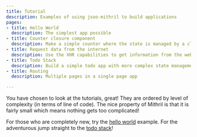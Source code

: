 ```yaml
---
title: Tutorial
description: Examples of using jsoo-mithril to build applications
pages:
- title: Hello World
  description: The simplest app possible
- title: Counter closure component
  description: Make a simple counter where the state is managed by a closure
- title: Request data from the internet
  description: Use the XHR capabilities to get information from the web
- title: Todo Stack
  description: Build a simple todo app with more complex state management
- title: Routing
  description: Multiple pages in a single page app

---
```



You have chosen to look at the tutorials, great! They are ordered by level of complexity (in terms of line of code). The nice property of Mithril is that it is fairly small which means nothing gets too complicated! 

For those who are completely new, try the [hello world](./hello-world) example. For the adventurous jump straight to the [todo stack](./todo-stack)!



